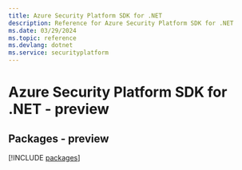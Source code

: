 ```yaml
---
title: Azure Security Platform SDK for .NET
description: Reference for Azure Security Platform SDK for .NET
ms.date: 03/29/2024
ms.topic: reference
ms.devlang: dotnet
ms.service: securityplatform
---
```

# Azure Security Platform SDK for .NET - preview
## Packages - preview
[!INCLUDE [packages](security-platform-index.md)]